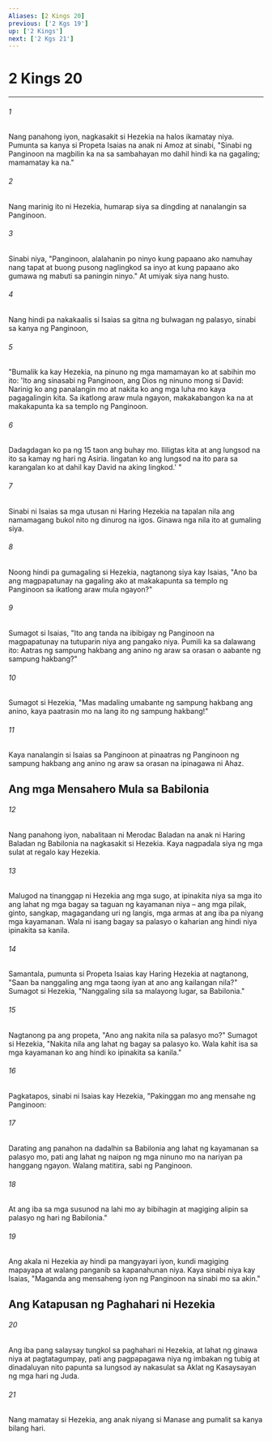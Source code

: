 ```yaml
---
Aliases: [2 Kings 20]
previous: ['2 Kgs 19']
up: ['2 Kings']
next: ['2 Kgs 21']
---
```

# 2 Kings 20

***

###### 1
Nang panahong iyon, nagkasakit si Hezekia na halos ikamatay niya. Pumunta sa kanya si Propeta Isaias na anak ni Amoz at sinabi, "Sinabi ng Panginoon na magbilin ka na sa sambahayan mo dahil hindi ka na gagaling; mamamatay ka na." 

###### 2
Nang marinig ito ni Hezekia, humarap siya sa dingding at nanalangin sa Panginoon. 

###### 3
Sinabi niya, "Panginoon, alalahanin po ninyo kung papaano ako namuhay nang tapat at buong pusong naglingkod sa inyo at kung papaano ako gumawa ng mabuti sa paningin ninyo." At umiyak siya nang husto. 

###### 4
Nang hindi pa nakakaalis si Isaias sa gitna ng bulwagan ng palasyo, sinabi sa kanya ng Panginoon, 

###### 5
"Bumalik ka kay Hezekia, na pinuno ng mga mamamayan ko at sabihin mo ito: 'Ito ang sinasabi ng Panginoon, ang Dios ng ninuno mong si David: Narinig ko ang panalangin mo at nakita ko ang mga luha mo kaya pagagalingin kita. Sa ikatlong araw mula ngayon, makakabangon ka na at makakapunta ka sa templo ng Panginoon. 

###### 6
Dadagdagan ko pa ng 15 taon ang buhay mo. Ililigtas kita at ang lungsod na ito sa kamay ng hari ng Asiria. Iingatan ko ang lungsod na ito para sa karangalan ko at dahil kay David na aking lingkod.' " 

###### 7
Sinabi ni Isaias sa mga utusan ni Haring Hezekia na tapalan nila ang namamagang bukol nito ng dinurog na igos. Ginawa nga nila ito at gumaling siya. 

###### 8
Noong hindi pa gumagaling si Hezekia, nagtanong siya kay Isaias, "Ano ba ang magpapatunay na gagaling ako at makakapunta sa templo ng Panginoon sa ikatlong araw mula ngayon?" 

###### 9
Sumagot si Isaias, "Ito ang tanda na ibibigay ng Panginoon na magpapatunay na tutuparin niya ang pangako niya. Pumili ka sa dalawang ito: Aatras ng sampung hakbang ang anino ng araw sa orasan o aabante ng sampung hakbang?" 

###### 10
Sumagot si Hezekia, "Mas madaling umabante ng sampung hakbang ang anino, kaya paatrasin mo na lang ito ng sampung hakbang!" 

###### 11
Kaya nanalangin si Isaias sa Panginoon at pinaatras ng Panginoon ng sampung hakbang ang anino ng araw sa orasan na ipinagawa ni Ahaz.

## Ang mga Mensahero Mula sa Babilonia 

###### 12
Nang panahong iyon, nabalitaan ni Merodac Baladan na anak ni Haring Baladan ng Babilonia na nagkasakit si Hezekia. Kaya nagpadala siya ng mga sulat at regalo kay Hezekia. 

###### 13
Malugod na tinanggap ni Hezekia ang mga sugo, at ipinakita niya sa mga ito ang lahat ng mga bagay sa taguan ng kayamanan niya – ang mga pilak, ginto, sangkap, magagandang uri ng langis, mga armas at ang iba pa niyang mga kayamanan. Wala ni isang bagay sa palasyo o kaharian ang hindi niya ipinakita sa kanila. 

###### 14
Samantala, pumunta si Propeta Isaias kay Haring Hezekia at nagtanong, "Saan ba nanggaling ang mga taong iyan at ano ang kailangan nila?" Sumagot si Hezekia, "Nanggaling sila sa malayong lugar, sa Babilonia." 

###### 15
Nagtanong pa ang propeta, "Ano ang nakita nila sa palasyo mo?" Sumagot si Hezekia, "Nakita nila ang lahat ng bagay sa palasyo ko. Wala kahit isa sa mga kayamanan ko ang hindi ko ipinakita sa kanila." 

###### 16
Pagkatapos, sinabi ni Isaias kay Hezekia, "Pakinggan mo ang mensahe ng Panginoon: 

###### 17
Darating ang panahon na dadalhin sa Babilonia ang lahat ng kayamanan sa palasyo mo, pati ang lahat ng naipon ng mga ninuno mo na nariyan pa hanggang ngayon. Walang matitira, sabi ng Panginoon. 

###### 18
At ang iba sa mga susunod na lahi mo ay bibihagin at magiging alipin sa palasyo ng hari ng Babilonia." 

###### 19
Ang akala ni Hezekia ay hindi pa mangyayari iyon, kundi magiging mapayapa at walang panganib sa kapanahunan niya. Kaya sinabi niya kay Isaias, "Maganda ang mensaheng iyon ng Panginoon na sinabi mo sa akin." 

## Ang Katapusan ng Paghahari ni Hezekia 

###### 20
Ang iba pang salaysay tungkol sa paghahari ni Hezekia, at lahat ng ginawa niya at pagtatagumpay, pati ang pagpapagawa niya ng imbakan ng tubig at dinadaluyan nito papunta sa lungsod ay nakasulat sa Aklat ng Kasaysayan ng mga hari ng Juda. 

###### 21
Nang mamatay si Hezekia, ang anak niyang si Manase ang pumalit sa kanya bilang hari.
